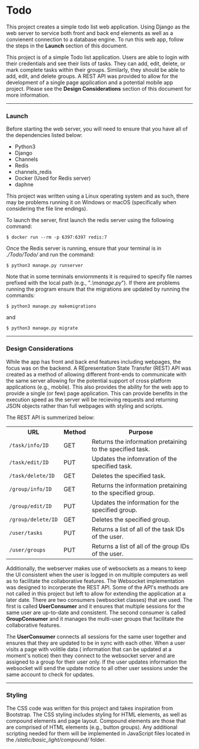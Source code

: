 # Todo

This project creates a simple todo list web application. Using Django as the web
server to service both front and back end elements as well as a convienent connection
to a database engine. To run this web app, follow the steps in the **Launch** section
of this document.

This project is of a simple Todo list application. Users are able to login with
their credentials and see their lists of tasks. They can add, edit, delete, or 
mark complete tasks within their groups. Similarly, they should be able to add,
edit, and delete groups. A REST API was provided to allow for the development of
a single page application and a potential mobile app project. Please see the 
**Design Considerations** section of this document for more information.

---

### Launch

Before starting the web server, you will need to ensure that you have all of the 
dependencies listed below:

* Python3
* Django
* Channels
* Redis
* channels_redis
* Docker (Used for Redis server)
* daphne

This project was written using a Linux operating system and as such, there may 
be problems running it on Windows or macOS (specifically when considering the file
line endings).

To launch the server, first launch the redis server using the following command:

`$ docker run --rm -p 6397:6397 redis:7`

Once the Redis server is running, ensure that your terminal is in _./Todo/Todo/_ and 
run the command:

`$ python3 manage.py runserver`

Note that in some terminals enviornments it is required to specify file names prefixed
with the local path (e.g., "*.\manage.py*"). If there are problems running the program 
ensure that the migrations are updated by running the commands:

`$ python3 manage.py makemigrations`

and

`$ python3 manage.py migrate`

---

### Design Considerations

While the app has front and back end features including webpages, the focus was on the 
backend. A REpresentation State Transfer (REST) API was created as a method of allowing
different front-ends to communicate with the same server allowing for the potential 
support of cross platform applications (e.g., mobile). This also provides the ability
for the web app to provide a single (or few) page application. This can provide benefits
in the execution speed as the server will be recieving requests and returning JSON
objects rather than full webpages with styling and scripts.

The REST API is summerized below:

<table>
  <tr>
    <th>URL</th>
    <th>Method</th>
    <th>Purpose</th>
  </tr>
  <tr>
    <td><code>/task/info/ID</code></td>
    <td>GET</td>
    <td>Returns the information pretaining to the specified task.</td>
  </tr>
  <tr>
    <td><code>/task/edit/ID</code></td>
    <td>PUT</td>
    <td>Updates the infomration of the specified task.</td>
  </tr>
  <tr>
    <td><code>/task/delete/ID</code></td>
    <td>GET</td>
    <td>Deletes the specified task.</td>
  </tr>
  <tr>
    <td><code>/group/info/ID</code></td>
    <td>GET</td>
    <td>Returns the information pretaining to the specified group.</td>
  </tr>
  <tr>
    <td><code>/group/edit/ID</code></td>
    <td>PUT</td>
    <td>Updates the information for the specified group.</td>
  </tr>
  <tr>
    <td><code>/group/delete/ID</code></td>
    <td>GET</td>
    <td>Deletes the specified group.</td>
  </tr>
  <tr>
    <td><code>/user/tasks</code></td>
    <td>PUT</td>
    <td>Returns a list of all of the task IDs of the user.</td>
  </tr>
  <tr>
    <td><code>/user/groups</code></td>
    <td>PUT</td>
    <td>Returns a list of all of the group IDs of the user.</td>
  </tr>
</table>

Additionally, the webserver makes use of websockets as a means to keep the UI consistent 
when the user is logged in on multiple computers as well as to facilitate the collaborative
features. The Websocket implementation was designed to incorperate the REST API. Some of the 
API's methods are not called in this project but left to allow for extending the application
at a later date. There are two consumers (websocket classes) that are used. The first is 
called __UserConsumer__ and it ensures that multiple sessions for the same user are up-to-date
and consistent. The second consumer is called __GroupConsumer__ and it manages the multi-user
groups that facilitate the collaborative features.

The __UserConsumer__ connects all sessions for the same user together and ensures that they 
are updated to be in sync with each other. When a user visits a page with volitile data (
information that can be updated at a moment's notice) then they connect to the websocket server
and are assigned to a group for their user only. If the user updates information the websocket
will send the update notice to all other user sessions under the same account to check for updates.

---

### Styling

The CSS code was written for this project and takes inspiration from Bootstrap. The CSS 
styling includes styling for HTML elements, as well as compound elements and page layout.
Compound elements are those that are comprised of HTML elements (e.g., button groups). Any
additional scripting needed for them will be implemented in JavaScript files located in the
_/static/basic_light/compound/_ folder.